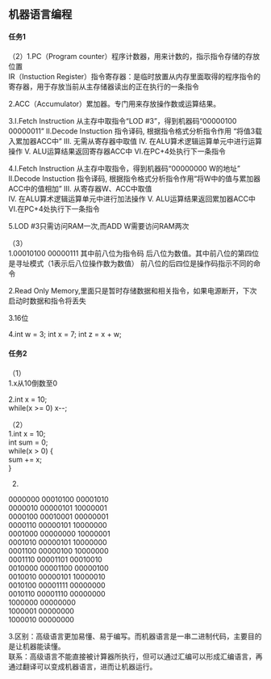 ## 机器语言编程

#### 任务1 
（2）1.PC（Program counter）程序计数器，用来计数的，指示指令存储的存放位置    
IR（Instuction Register）指令寄存器：是临时放置从内存里面取得的程序指令的寄存器，用于存放当前从主存储器读出的正在执行的一条指令    

2.ACC（Accumulator）累加器。专门用来存放操作数或运算结果。  


3.I.Fetch Instruction 从主存中取指令“LOD #3”，得到机器码“00000100 00000011”
II.Decode Instuction 指令译码, 根据指令格式分析指令作用 “将值3载入累加器ACC中”
III. 无需从寄存器中取值
IV. 在ALU算术逻辑运算单元中进行运算操作
V. ALU运算结果返回寄存器ACC中
VI.在PC+4处执行下一条指令  



4.I.Fetch Instruction 从主存中取指令，得到机器码“00000000 W的地址”
II.Decode Instuction 指令译码, 根据指令格式分析指令作用“将W中的值与累加器ACC中的值相加”
III. 从寄存器W、ACC中取值  
IV. 在ALU算术逻辑运算单元中进行加法操作 
V. ALU运算结果返回累加器ACC中
VI.在PC+4处执行下一条指令  


5.LOD #3只需访问RAM一次,而ADD W需要访问RAM两次


（3）  
1.00010100 00000111  其中前八位为指令码 后八位为数值。其中前八位的第四位是寻址模式（1表示后八位操作数为数值） 前八位的后四位是操作码指示不同的命令 


2.Read Only Memory,里面只是暂时存储数据和相关指令，如果电源断开，下次启动时数据和指令将丢失  


3.16位  


4.int w = 3; int x = 7; int z = x + w;

#### 任务2
（1）  
1.x从10倒数至0  

2.int x = 10;  
while(x >= 0) x--;  

（2）  
1.int x = 10;   
int sum = 0;  
while(x > 0) {  
  sum += x;  
} 

2.
0000000 00010100 00001010  
0000010 00000101 10000001  
0000100 00010001 00000001  
0000110 00000101 10000000  
0001000 00000000 10000001  
0001010 00000101 10000000  
0001100 00000100 10000000  
0001110 00001101 00010010  
0010000 00001100 00000100  
0010010 00000101 10000010  
0010100 00001111 00000000  
0010110 00001110 00000000  
1000000 00000000   
1000001 00000000   
1000010 00000000  
 
3.区别：高级语言更加易懂、易于编写。而机器语言是一串二进制代码，主要目的是让机器能读懂。  
联系：高级语言不能直接被计算器所执行，但可以通过汇编可以形成汇编语言，再通过翻译可以变成机器语言，进而让机器运行。  

